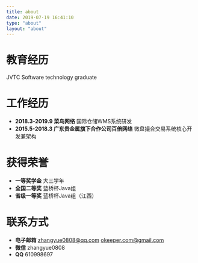 ```yaml
---
title: about
date: 2019-07-19 16:41:10
type: "about"
layout: "about"
---
```


# 教育经历
JVTC Software technology graduate

# 工作经历
* <b>2018.3-2019.9 菜鸟网络</b>
国际仓储WMS系统研发
* <b>2015.5-2018.3 广东贵金属旗下合作公司百倍网络</b>
微盘撮合交易系统核心开发兼架构

# 获得荣誉
* <b>一等奖学金</b>
大三学年
* <b>全国二等奖</b>
蓝桥杯Java组
* <b>省级一等奖</b>
蓝桥杯Java组（江西）

# 联系方式
* <b>电子邮箱</b>
zhangyue0808@qq.com
okeeper.com@gmail.com
* <b>微信</b>
zhangyue0808
* <b>QQ</b>
610998697